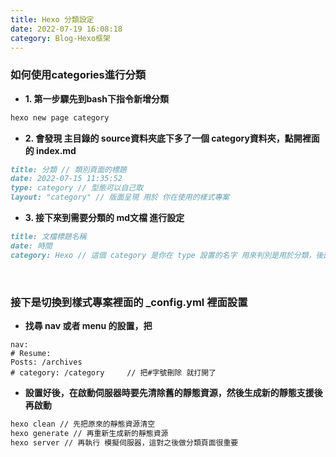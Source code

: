 ```yaml
---
title: Hexo 分類設定
date: 2022-07-19 16:08:18
category: Blog-Hexo框架
---
```


### **如何使用categories進行分類**
+ **1. 第一步驟先到bash下指令新增分類**
```bash
hexo new page category
```
+ **2. 會發現 主目錄的 source資料夾底下多了一個 category資料夾，點開裡面的 index.md**
```md
title: 分類 // 類別頁面的標題
date: 2022-07-15 11:35:52
type: category // 型態可以自己取
layout: "category" // 版面呈現 用於 你在使用的樣式專案
```
+ **3. 接下來到需要分類的 md文檔 進行設定**
```md
title: 文檔標題名稱
date: 時間
category: Hexo // 這個 category 是你在 type 設置的名字 用來判別是用於分類，後面的 Hexo 則是 你分類頁面 會顯示有一個分類區塊叫做 Hexo ，文檔裡面設置是這個名字的都會被歸類在Hexo底下。
```

<br>

### **接下是切換到樣式專案裡面的 _config.yml 裡面設置**
+ **找尋 nav 或者 menu 的設置，把**
```
nav:
# Resume:
Posts: /archives
# category: /category     // 把#字號刪除 就打開了
```
+ **設置好後，在啟動伺服器時要先清除舊的靜態資源，然後生成新的靜態支援後再啟動**
```bash
hexo clean // 先把原來的靜態資源清空
hexo generate // 再重新生成新的靜態資源
hexo server // 再執行 模擬伺服器，這對之後做分類頁面很重要
```
